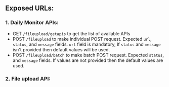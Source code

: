 ## Exposed URLs:

### 1. Daily Monitor APIs:

- GET `/fileupload/getapis` to get the list of available APIs
- POST `/fileupload` to make individual POST request. Expected `url`, `status`, and `message` fields. `url` field is mandatory, If `status` and `message` isn't provided then default values will be used.
- POST `/fileupload/batch` to make batch POST request. Expected `status`, and `message` fields. If values are not provided then the default values are used.

### 2. File upload API:
